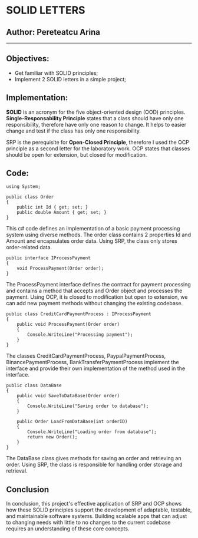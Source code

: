 # SOLID LETTERS

## Author: Pereteatcu Arina

----

## Objectives:
* Get familiar with SOLID principles;
* Implement 2 SOLID letters in a simple project;

## Implementation:

**SOLID** is an acronym for the five object-oriented design (OOD) principles. 
**Single-Responsability Principle**  states that a class should have only one responsibility, therefore have only one reason to change.
It helps to easier change and test if the class has only one responsibility.

SRP is the perequisite for **Open-Closed Principle**, therefore I used the OCP principle as a second letter for 
the laboratory work. 
OCP states that classes should be open for extension, but closed for modification.

## Code:

```
using System;

public class Order
{
    public int Id { get; set; }
    public double Amount { get; set; }
}

```

This c# code defines an implementation of a basic payment processing system using diverse methods. 
The order class contains 2 properties Id and Amount and encapsulates order data. 
Using SRP, the class only stores order-related data.

```
public interface IProcessPayment
{
    void ProcessPayment(Order order);
}
```

The ProcessPayment interface defines the contract for payment processing and contains a method that accepts and Order object and processes the payment. Using OCP, it is closed to modification but open to extension, we can add new payment methods without changing the existing codebase.

```
public class CreditCardPaymentProcess : IProcessPayment
{
    public void ProcessPayment(Order order)
    {
        Console.WriteLine("Processing payment");
    }
}
```
The classes CreditCardPaymentProcess, PaypalPaymentProcess, BinancePaymentProcess, BankTransferPaymentProcess implement the interface and provide their own implementation of the method used in the interface. 

```
public class DataBase
{
    public void SaveToDataBase(Order order)
    {
        Console.WriteLine("Saving order to database");
    }

    public Order LoadFromDataBase(int orderID)
    {
        Console.WriteLine("Loading order from database");
        return new Order();
    }
}
```
The DataBase class gives methods for saving an order and retrieving an order. Using SRP, the class is responsible for handling order storage and retrieval.

## Conclusion
In conclusion, this project's effective application of SRP and OCP shows how these SOLID principles support the development of adaptable, testable, and maintainable software systems. Building scalable apps that can adjust to changing needs with little to no changes to the current codebase requires an understanding of these core concepts.

